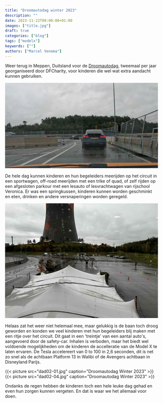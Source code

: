 ```yaml
---
title: "Droomautodag winter 2023"
description: ""
date: 2023-11-22T09:00:00+01:00
images: ["title.jpg"]
draft: true
categories: ["blog"]
tags: ["modelx"]
keywords: [""]
authors: ["Marcel Venema"]
---
```


Weer terug in Meppen, Duitsland voor de [Droomautodag](https://droomautodag.nl), tweemaal per jaar georganiseerd door DFCharity, voor kinderen die wel wat extra aandacht kunnen gebruiken.

![image](title.jpg)

De hele dag kunnen kinderen en hun begeleiders meerijden op het circuit in een sportwagen, off-road meerijden met een trike of quad, of zelf rijden op een afgesloten parkour met een lesauto of lesvrachtwagen van rijschool Veronica. Er was een springkussen, kinderen kunnen worden geschminkt en eten, drinken en andere versnaperingen worden geregeld.

![image](dad02-03.jpg)

Helaas zat het weer niet helemaal mee, maar gelukkig is de baan toch droog geworden en konden we veel kinderen met hun begeleiders blij maken met een ritje over het circuit. Dit gaat in een 'treintje' van een aantal auto's, aangevoerd door de safety-car. Inhalen is verboden, maar het biedt wel voldoende mogelijkheden om de kinderen de accelleratie van de Model X te laten ervaren. De Tesla accelereert van 0 to 100 in 2,6 seconden, dit is net zo snel als de achtbaan Platform 13 in Walibi of de Avengers achtbaan in Disneyland Parijs.   


{{< picture src="dad02-01.jpg" caption="Droomautodag Winter 2023" >}}
{{< picture src="dad02-04.jpg" caption="Droomautodag Winter 2023" >}}


Ondanks de regen hebben de kinderen toch een hele leuke dag gehad en even hun zorgen kunnen vergeten. En dat is waar we het allemaal voor doen.
